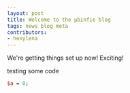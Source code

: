 ```yaml
---
layout: post
title: Welcome to the µbinfie blog
tags: news blog meta
contributors:
- hexylena
---
```


We're getting things set up now! Exciting!

testing some code

```perl
$a = 0;
```
